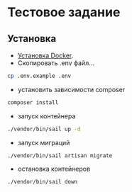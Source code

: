 # Тестовое задание

## Установка

- [Установка Docker](https://docs.docker.com/engine/install/ubuntu/#install-using-the-repository).
- Скопировать .env файл...

```sh
cp .env.example .env
```

- установить зависимости composer

```sh
сomposer install
```

- запуск контейнера

```sh
./vendor/bin/sail up -d
```

- запуск миграций
```
./vendor/bin/sail artisan migrate
```

- остановка контейнеров

```
./vendor/bin/sail down
```
